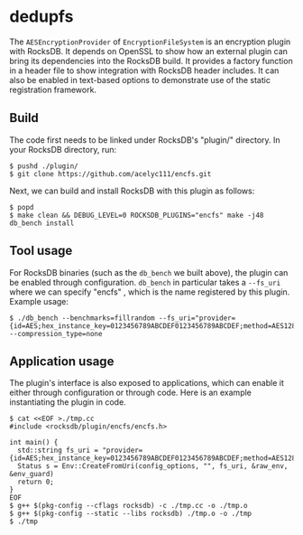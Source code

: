 # dedupfs

The `AESEncryptionProvider` of `EncryptionFileSystem` is an encryption plugin with RocksDB. It depends on OpenSSL to show how an external plugin can bring its dependencies into the RocksDB build. It provides a factory function in a header file to show integration with RocksDB header includes. It can also be enabled in text-based options to demonstrate use of the static registration framework.

## Build

The code first needs to be linked under RocksDB's "plugin/" directory. In your RocksDB directory, run:

```
$ pushd ./plugin/
$ git clone https://github.com/acelyc111/encfs.git
```

Next, we can build and install RocksDB with this plugin as follows:

```
$ popd
$ make clean && DEBUG_LEVEL=0 ROCKSDB_PLUGINS="encfs" make -j48 db_bench install
```

## Tool usage

For RocksDB binaries (such as the `db_bench` we built above), the plugin can be enabled through configuration. `db_bench` in particular takes a `--fs_uri` where we can specify "encfs" , which is the name registered by this plugin. Example usage:

```
$ ./db_bench --benchmarks=fillrandom --fs_uri="provider={id=AES;hex_instance_key=0123456789ABCDEF0123456789ABCDEF;method=AES128CTR};id=EncryptedFileSystem" --compression_type=none
```

## Application usage

The plugin's interface is also exposed to applications, which can enable it either through configuration or through code. Here is an example instantiating the plugin in code.

```
$ cat <<EOF >./tmp.cc
#include <rocksdb/plugin/encfs/encfs.h>

int main() {
  std::string fs_uri = "provider={id=AES;hex_instance_key=0123456789ABCDEF0123456789ABCDEF;method=AES128CTR}";
  Status s = Env::CreateFromUri(config_options, "", fs_uri, &raw_env, &env_guard)
  return 0;
}
EOF
$ g++ $(pkg-config --cflags rocksdb) -c ./tmp.cc -o ./tmp.o
$ g++ $(pkg-config --static --libs rocksdb) ./tmp.o -o ./tmp
$ ./tmp
```